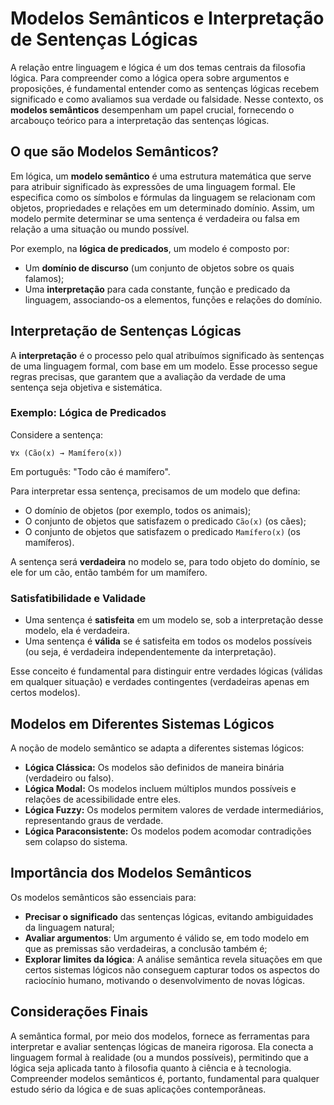 # Modelos Semânticos e Interpretação de Sentenças Lógicas

A relação entre linguagem e lógica é um dos temas centrais da filosofia lógica. Para compreender como a lógica opera sobre argumentos e proposições, é fundamental entender como as sentenças lógicas recebem significado e como avaliamos sua verdade ou falsidade. Nesse contexto, os **modelos semânticos** desempenham um papel crucial, fornecendo o arcabouço teórico para a interpretação das sentenças lógicas.

## O que são Modelos Semânticos?

Em lógica, um **modelo semântico** é uma estrutura matemática que serve para atribuir significado às expressões de uma linguagem formal. Ele especifica como os símbolos e fórmulas da linguagem se relacionam com objetos, propriedades e relações em um determinado domínio. Assim, um modelo permite determinar se uma sentença é verdadeira ou falsa em relação a uma situação ou mundo possível.

Por exemplo, na **lógica de predicados**, um modelo é composto por:

- Um **domínio de discurso** (um conjunto de objetos sobre os quais falamos);
- Uma **interpretação** para cada constante, função e predicado da linguagem, associando-os a elementos, funções e relações do domínio.

## Interpretação de Sentenças Lógicas

A **interpretação** é o processo pelo qual atribuímos significado às sentenças de uma linguagem formal, com base em um modelo. Esse processo segue regras precisas, que garantem que a avaliação da verdade de uma sentença seja objetiva e sistemática.

### Exemplo: Lógica de Predicados

Considere a sentença:

```
∀x (Cão(x) → Mamífero(x))
```

Em português: "Todo cão é mamífero".

Para interpretar essa sentença, precisamos de um modelo que defina:

- O domínio de objetos (por exemplo, todos os animais);
- O conjunto de objetos que satisfazem o predicado `Cão(x)` (os cães);
- O conjunto de objetos que satisfazem o predicado `Mamífero(x)` (os mamíferos).

A sentença será **verdadeira** no modelo se, para todo objeto do domínio, se ele for um cão, então também for um mamífero.

### Satisfatibilidade e Validade

- Uma sentença é **satisfeita** em um modelo se, sob a interpretação desse modelo, ela é verdadeira.
- Uma sentença é **válida** se é satisfeita em todos os modelos possíveis (ou seja, é verdadeira independentemente da interpretação).

Esse conceito é fundamental para distinguir entre verdades lógicas (válidas em qualquer situação) e verdades contingentes (verdadeiras apenas em certos modelos).

## Modelos em Diferentes Sistemas Lógicos

A noção de modelo semântico se adapta a diferentes sistemas lógicos:

- **Lógica Clássica:** Os modelos são definidos de maneira binária (verdadeiro ou falso).
- **Lógica Modal:** Os modelos incluem múltiplos mundos possíveis e relações de acessibilidade entre eles.
- **Lógica Fuzzy:** Os modelos permitem valores de verdade intermediários, representando graus de verdade.
- **Lógica Paraconsistente:** Os modelos podem acomodar contradições sem colapso do sistema.

## Importância dos Modelos Semânticos

Os modelos semânticos são essenciais para:

- **Precisar o significado** das sentenças lógicas, evitando ambiguidades da linguagem natural;
- **Avaliar argumentos**: Um argumento é válido se, em todo modelo em que as premissas são verdadeiras, a conclusão também é;
- **Explorar limites da lógica**: A análise semântica revela situações em que certos sistemas lógicos não conseguem capturar todos os aspectos do raciocínio humano, motivando o desenvolvimento de novas lógicas.

## Considerações Finais

A semântica formal, por meio dos modelos, fornece as ferramentas para interpretar e avaliar sentenças lógicas de maneira rigorosa. Ela conecta a linguagem formal à realidade (ou a mundos possíveis), permitindo que a lógica seja aplicada tanto à filosofia quanto à ciência e à tecnologia. Compreender modelos semânticos é, portanto, fundamental para qualquer estudo sério da lógica e de suas aplicações contemporâneas.